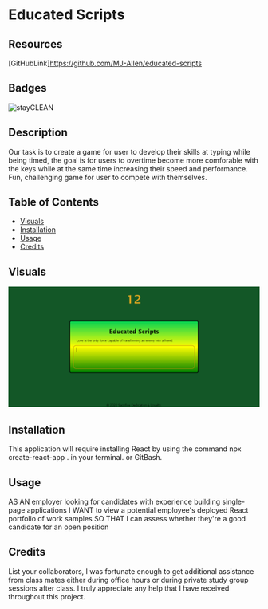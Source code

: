 # Educated Scripts
## Resources 
[GitHubLink]https://github.com/MJ-Allen/educated-scripts

## Badges
![stayCLEAN](https://img.shields.io/badge/stay-CLEAN-blue)

## Description
Our task is to create a game for user to develop their skills at typing while being timed, the goal is for users to overtime become more comforable with the keys while at the same time increasing their speed and performance.  Fun, challenging game for user to compete with themselves.

## Table of Contents 

- [Visuals](#visuals)
- [Installation](#installation)
- [Usage](#usage)
- [Credits](#credits)

## Visuals
![Educated Scripts image](./assets/images/educated-scripts.png)
## Installation
This application will require installing React by using the command npx create-react-app . in your terminal. or GitBash. 
## Usage
AS AN employer looking for candidates with experience building single-page applications
I WANT to view a potential employee's deployed React portfolio of work samples
SO THAT I can assess whether they're a good candidate for an open position

## Credits
List your collaborators, I was fortunate enough to get additional assistance from class mates either during office hours or during private study group sessions after class. I truly appreciate any help that I have received throughout this project.



